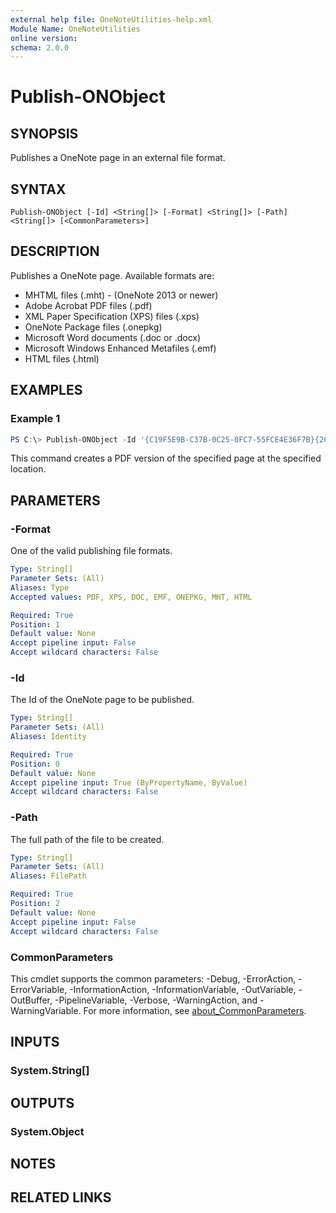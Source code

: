 ```yaml
---
external help file: OneNoteUtilities-help.xml
Module Name: OneNoteUtilities
online version:
schema: 2.0.0
---
```


# Publish-ONObject

## SYNOPSIS
Publishes a OneNote page in an external file format.

## SYNTAX

```
Publish-ONObject [-Id] <String[]> [-Format] <String[]> [-Path] <String[]> [<CommonParameters>]
```

## DESCRIPTION
Publishes a OneNote page. Available formats are:

- MHTML files (.mht) - (OneNote 2013 or newer)
- Adobe Acrobat PDF files (.pdf)
- XML Paper Specification (XPS) files (.xps)
- OneNote Package files (.onepkg)
- Microsoft Word documents (.doc or .docx)
- Microsoft Windows Enhanced Metafiles (.emf)
- HTML files (.html)

## EXAMPLES

### Example 1
```powershell
PS C:\> Publish-ONObject -Id '{C19F5E9B-C37B-0C25-0FC7-55FCE4E36F7B}{26}{E18372038253285132566191417462735909894706105}' -Format PDF -Path C:\Users\User\Desktop\Chapter1.pdf
```

This command creates a PDF version of the specified page at the specified location.

## PARAMETERS

### -Format
One of the valid publishing file formats.

```yaml
Type: String[]
Parameter Sets: (All)
Aliases: Type
Accepted values: PDF, XPS, DOC, EMF, ONEPKG, MHT, HTML

Required: True
Position: 1
Default value: None
Accept pipeline input: False
Accept wildcard characters: False
```

### -Id
The Id of the OneNote page to be published.

```yaml
Type: String[]
Parameter Sets: (All)
Aliases: Identity

Required: True
Position: 0
Default value: None
Accept pipeline input: True (ByPropertyName, ByValue)
Accept wildcard characters: False
```

### -Path
The full path of the file to be created.

```yaml
Type: String[]
Parameter Sets: (All)
Aliases: FilePath

Required: True
Position: 2
Default value: None
Accept pipeline input: False
Accept wildcard characters: False
```

### CommonParameters
This cmdlet supports the common parameters: -Debug, -ErrorAction, -ErrorVariable, -InformationAction, -InformationVariable, -OutVariable, -OutBuffer, -PipelineVariable, -Verbose, -WarningAction, and -WarningVariable. For more information, see [about_CommonParameters](http://go.microsoft.com/fwlink/?LinkID=113216).

## INPUTS

### System.String[]

## OUTPUTS

### System.Object
## NOTES

## RELATED LINKS
